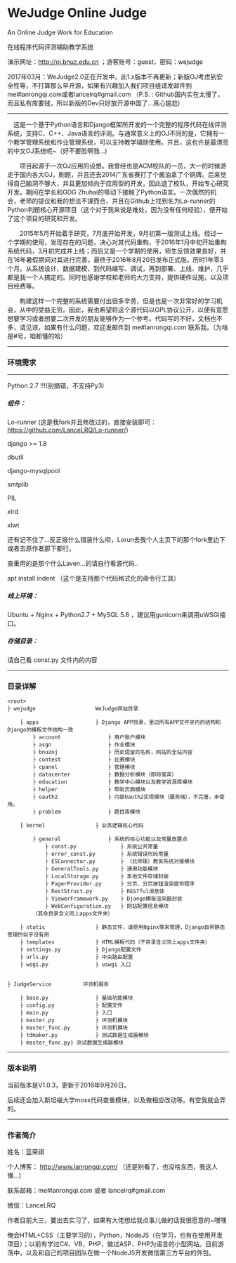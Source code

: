 # WeJudge Online Judge
An Online Judge Work for Education

在线程序代码评测辅助教学系统

演示网址：http://oj.bnuz.edu.cn ；游客账号：guest，密码：wejudge

2017年03月：WeJudge2.0正在开发中，此1.x版本不再更新；新版OJ考虑到安全性等，不打算那么早开源，如果有兴趣加入我们项目组请发邮件到me#lanrongqi.com或者lancelrq#gmail.com
（P.S. : Github国内实在太慢了，而且私有库要钱，所以新版的Dev只好放开源中国了...真心尴尬)

---

　这是一个基于Python语言和Django框架所开发的一个完整的程序代码在线评测系统，支持C、C++、Java语言的评测。与通常意义上的OJ不同的是，它拥有一个教学管理系统和作业管理系统，可以支持教学辅助使用。并且，这也许是最漂亮的中文OJ系统呢~（好不要脸啊我...)

　　项目起源于一次OJ应用的设想。我曾经也是ACM校队的一员，大一的时候游走于国内各大OJ，刷题，并且还去2014广东省赛打了个酱油拿了个铜牌。后来觉得自己脑洞不够大，并且更加倾向于应用型的开发，因此退了校队，开始专心研究开发。期间在学长和GDG Zhuhai的带动下接触了Python语言。一次偶然的机会，老师的提议和我的想法不谋而合，并且在Github上找到名为Lo-runner的Python判题核心开源项目（这个对于我来说是难处，因为没有任何经验），便开始了这个项目的研究和开发。


　　2015年5月开始着手研究，7月底开始开发，9月初第一版测试上线。经过一个学期的使用，发现存在的问题，决心对其代码重构，于2016年1月中旬开始重构系统代码，3月初完成并上线；而后又是一个学期的使用，师生反馈效果良好，并在16年暑假期间对其进行完善，最终于2016年8月20日发布正式版。历时1年零3个月。从系统设计、数据建模，到代码编写、调试，再到部署、上线、维护，几乎都是我一个人搞定的。同时也感谢学校和老师的大力支持，提供硬件设施，以及项目经费等。

　　构建这样一个完整的系统需要付出很多辛劳，但是也是一次非常好的学习机会，从中的受益无穷。因此，我也希望将这个源代码以GPL协议公开，以便有意愿想要学习或者想要二次开发的朋友能够作为一个参考。代码写的不好，文档也不多，请见谅，如果有什么问题，欢迎发邮件到 me#lanrongqi.com 联系我。（为啥是#号，咱都懂的哈）

---

### 环境需求

---

Python 2.7 !!!(别搞错，不支持Py3)

##### 组件：
Lo-runner (这是我fork并且修改过的，直接安装即可：https://github.com/LanceLRQ/Lo-runner/)

django >= 1.8

dbutil

django-mysqlpool

smtplib

PIL

xlrd

xlwt

还有记不住了...反正报什么错装什么呗，Lorun去我个人主页下的那个fork里边下或者去原作者那下都行。

查重用的是那个什么Laven...的请自行看源代码..

apt install indent （这个是支持那个代码格式化的命令行工具）

##### 线上环境：

Ubuntu + Nginx + Python2.7 + MySQL 5.6 ，建议用gunicorn来调用uWSGI接口。

##### 存储目录：

请自己看 const.py 文件内的内容

---

### 目录详解

	<root>
	├ wejudge					WeJudge网站目录
	
		├ apps					├ Django APP目录，里边所有APP文件夹内的结构和Django的模板文件结构一致
			├ account				├ 用户账户模块
			├ asgn					├ 作业模块
			├ bnuzoj				├ 历史遗留的名称，网站的全站内容
			├ contest				├ 比赛模块
			├ cpanel				├ 管理模块
			├ datacenter			├ 数据分析模块（即将废弃）
			├ education				├ 教学中心模块以及教学资源库模块
			├ helper				├ 帮助页面模块
			├ oauth2				├ 内部Oauth2实现模块（服务端），不完善，未使用。
			├ problem				├ 题目库模块
			
		├ kernel				├ 业务逻辑核心代码
		
			├ general				├ 系统的核心功能以及常量放置点
				├ const.py				├ 系统公共常量
				├ error_const.py		├ 系统错误代码常量
				├ ESConnector.py		├ （北师珠）教务系统对接模块
				├ GeneralTools.py		├ 通用功能模块
				├ LocalStorage.py		├ 本地文件存储封装
				├ PagerProvider.py		├ 分页、分页按钮渲染提供程序
				├ RestStruct.py			├ RESTful消息体
				├ ViewerFramework.py 	├ Django模板渲染器封装
				├ WebConfiguration.py	├ 网站配置信息模块
			（其余目录含义同上apps文件夹）
			
		├ static				├ 静态文件，请使用Nginx等来管理，Django自带静态管理的似乎没有用
		├ templates				├ HTML模板代码（子目录含义同上apps文件夹）
		├ settings.py			├ Django配置文件
		├ urls.py				├ 中央路由配置
		├ wsgi.py				├ uswgi 入口
		
		
	├ JudgeService			评测机服务
	
		├ base.py				├ 基础功能模块
		├ config.py				├ 配置文件
		├ main.py				├ 入口
		├ master.py				├ 评测机模块
		├ master_func.py		├ 评测机模块
		├ tdmaker.py			├ 测试数据生成器模块
		├ master_func.py├ 测试数据生成器模块

---

### 版本说明

当前版本是V1.0.3，更新于2016年9月26日。

后续还会加入斯坦福大学moss代码查重模块，以及做相应改动等。有空我就会弄的。
		
---

### 作者简介

姓名：蓝荣祺

个人博客： http://www.lanrongqi.com/ （还是别看了，也没啥东西，我这人懒...)

联系邮箱：me#lanrongqi.com 或者 lancelrq#gmail.com

微信：LanceLRQ

作者目前大三，要出去实习了，如果有大佬想给我点事儿做的话我很愿意的~嘿嘿

俺会HTML+CSS（主要学习的），Python，NodeJS（在学习，也有在使用开发项目）；以前有学过C#、VB，PHP，做过ASP、PHP为语言的小型网站。目前游荡中，以及和自己的项目团队在做一个NodeJS开发微信第三方平台的外包。


